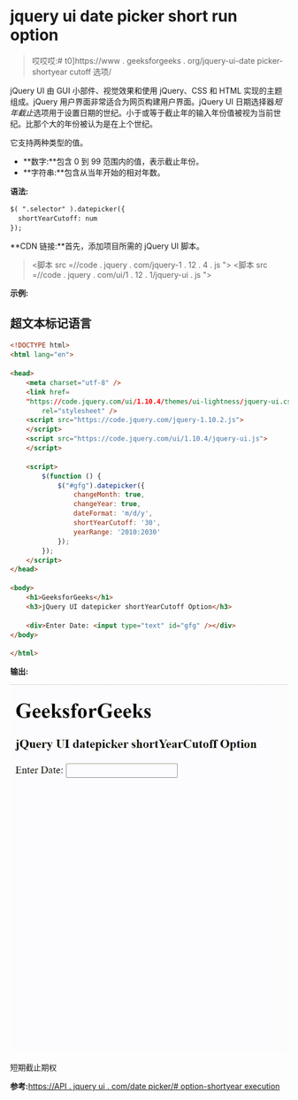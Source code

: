# jquery ui date picker short run option

> 哎哎哎:# t0]https://www . geeksforgeeks . org/jquery-ui-date picker-shortyear cutoff 选项/

jQuery UI 由 GUI 小部件、视觉效果和使用 jQuery、CSS 和 HTML 实现的主题组成。jQuery 用户界面非常适合为网页构建用户界面。jQuery UI 日期选择器*短年截止*选项用于设置日期的世纪。小于或等于截止年的输入年份值被视为当前世纪。比那个大的年份被认为是在上个世纪。

它支持两种类型的值。

*   **数字:**包含 0 到 99 范围内的值，表示截止年份。
*   **字符串:**包含从当年开始的相对年数。

**语法:**

```html
$( ".selector" ).datepicker({
  shortYearCutoff: num
});
```

**CDN 链接:**首先，添加项目所需的 jQuery UI 脚本。

> <link rel="”stylesheet”" href="”//code.jquery.com/ui/1.12.1/themes/smoothness/jquery-ui.css”">
> <脚本 src =//code . jquery . com/jquery-1 . 12 . 4 . js "></脚本>
> <脚本 src =//code . jquery . com/ui/1 . 12 . 1/jquery-ui . js "></脚本>

**示例:**

## 超文本标记语言

```html
<!DOCTYPE html>
<html lang="en">

<head>
    <meta charset="utf-8" />
    <link href=
    "https://code.jquery.com/ui/1.10.4/themes/ui-lightness/jquery-ui.css"
        rel="stylesheet" />
    <script src="https://code.jquery.com/jquery-1.10.2.js">
    </script>
    <script src="https://code.jquery.com/ui/1.10.4/jquery-ui.js">
    </script>

    <script>
        $(function () {
            $("#gfg").datepicker({
                changeMonth: true,
                changeYear: true,
                dateFormat: 'm/d/y',
                shortYearCutoff: '30',
                yearRange: '2010:2030'
            });
        });
    </script>
</head>

<body>
    <h1>GeeksforGeeks</h1>
    <h3>jQuery UI datepicker shortYearCutoff Option</h3>

    <div>Enter Date: <input type="text" id="gfg" /></div>
</body>

</html>
```

**输出:**

![](img/ac5ae13669b8659db6ba1c99fff33306.png)

短期截止期权

**参考:**[https://API . jquery ui . com/date picker/# option-shortyear execution](https://api.jqueryui.com/datepicker/#option-shortYearCutoff)